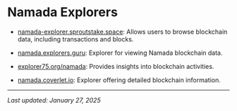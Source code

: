 # Namada Explorers

* [namada-explorer.sproutstake.space](namada-explorer.sproutstake.space): Allows users to browse blockchain data, including transactions and blocks.

* [namada.explorers.guru](namada.explorers.guru): Explorer for viewing Namada blockchain data.

* [explorer75.org/namada](explorer75.org/namada): Provides insights into blockchain activities.

* [namada.coverlet.io](namada.coverlet.io): Explorer offering detailed blockchain information.

---
_Last updated: January 27, 2025_
